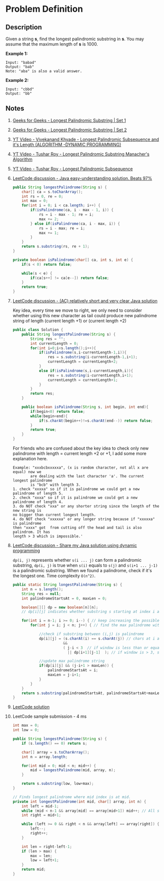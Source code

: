 # Problem Definition

## Description

Given a string **s**, find the longest palindromic substring in **s**. You may assume that the maximum length of **s** is 1000.

**Example 1:**

```plaintext
Input: "babad"
Output: "bab"
Note: "aba" is also a valid answer.
```

**Example 2:**

```plaintext
Input: "cbbd"
Output: "bb"
```

## Notes

1. [Geeks for Geeks - Longest Palindromic Substring | Set 1](http://www.geeksforgeeks.org/longest-palindrome-substring-set-1/)
1. [Geeks for Geeks - Longest Palindromic Substring | Set 2](http://www.geeksforgeeks.org/longest-palindromic-substring-set-2/)
1. [YT Video - Vivekanand Khyade - Longest Palindromic Subsequence and it's Length (ALGORITHM -DYNAMIC PROGRAMMING)](https://www.youtube.com/watch?v=yZWmS6CXbQc)
1. [YT Video - Tushar Roy - Longest Palindromic Substring Manacher's Algorithm](https://www.youtube.com/watch?v=V-sEwsca1ak)
1. [YT Video - Tushar Roy - Longest Palindromic Subsequence](https://www.youtube.com/watch?v=_nCsPn7_OgI)
1. [LeetCode discussion - Java easy-understanding solution. Beats 97%](https://leetcode.com/explore/interview/card/google/63/sorting-and-searching-4/451/discuss/3003/Java-easy-understanding-solution.-Beats-97)

    ```java
    public String longestPalindrome(String s) {
        char[] ca = s.toCharArray();
        int rs = 0, re = 0;
        int max = 0;
        for(int i = 0; i < ca.length; i++) {
            if(isPalindrome(ca, i - max - 1, i)) {
                rs = i - max - 1; re = i;
                max += 2;
            } else if(isPalindrome(ca, i - max, i)) {
                rs = i - max; re = i;
                max += 1;
            }
        }
        return s.substring(rs, re + 1);
    }

    private boolean isPalindrome(char[] ca, int s, int e) {
        if(s < 0) return false;

        while(s < e) {
            if(ca[s++] != ca[e--]) return false;
        }
        return true;
    }
    ```

1. [LeetCode discussion - (AC) relatively short and very clear Java solution](https://leetcode.com/explore/interview/card/google/63/sorting-and-searching-4/451/discuss/3060/(AC)-relatively-short-and-very-clear-Java-solution)

    Key idea, every time we move to right, we only need to consider whether using this new character as tail could produce new palindrome string of length (current length +1) or (current length +2)

    ```java
    public class Solution {
        public String longestPalindrome(String s) {
            String res = "";
            int currentLength = 0;
            for(int i=0;i<s.length();i++){
                if(isPalindrome(s,i-currentLength-1,i)){
                    res = s.substring(i-currentLength-1,i+1);
                    currentLength = currentLength+2;
                }
                else if(isPalindrome(s,i-currentLength,i)){
                    res = s.substring(i-currentLength,i+1);
                    currentLength = currentLength+1;
                }
            }
            return res;
        }

        public boolean isPalindrome(String s, int begin, int end){
            if(begin<0) return false;
            while(begin<end){
                if(s.charAt(begin++)!=s.charAt(end--)) return false;
            }
            return true;
        }
    }
    ```

    For friends who are confused about the key idea to check only new palindrome with length = current length +2 or +1, I add some more explanation here.

    ```plaintext
    Example: "xxxbcbxxxxxa", (x is random character, not all x are equal) now we 
            are dealing with the last character 'a'. The current longest palindrome
            is "bcb" with length 3.
    1. check "xxxxa" so if it is palindrome we could get a new palindrome of length 5.
    2. check "xxxa" so if it is palindrome we could get a new palindrome of length 4.
    3. do NOT check "xxa" or any shorter string since the length of the new string is 
    no bigger than current longest length.
    4. do NOT check "xxxxxa" or any longer string because if "xxxxxa" is palindrome 
    then "xxxx" got  from cutting off the head and tail is also palindrom. It has 
    length > 3 which is impossible.'
    ```

1. [LeetCode discussion - Share my Java solution using dynamic programming](https://leetcode.com/explore/interview/card/google/63/sorting-and-searching-4/451/discuss/2921/Share-my-Java-solution-using-dynamic-programming)

    `dp(i, j)` represents whether `s(i ... j)` can form a palindromic substring, `dp(i, j)` is true when `s(i)` equals to `s(j)` and `s(i+1 ... j-1)` is a palindromic substring. When we found a palindrome, check if it's the longest one. Time complexity `O(n^2)`.

    ```java
    public static String longestPalindrome(String s) {
        int n = s.length();
        String res = null;
        int palindromeStartsAt = 0, maxLen = 0;

        boolean[][] dp = new boolean[n][n];
        // dp[i][j] indicates whether substring s starting at index i and ending at j is palindrome

        for(int i = n-1; i >= 0; i--) { // keep increasing the possible palindrome string
            for(int j = i; j < n; j++) { // find the max palindrome within this window of (i,j)

                //check if substring between (i,j) is palindrome
                dp[i][j] = (s.charAt(i) == s.charAt(j)) // chars at i and j should match
                           &&
                           ( j-i < 3  // if window is less than or equal to 3, just end chars should match
                             || dp[i+1][j-1]  ); // if window is > 3, substring (i+1, j-1) should be palindrome too

                //update max palindrome string
                if(dp[i][j] && (j-i+1 > maxLen)) {
                    palindromeStartsAt = i;
                    maxLen = j-i+1;
                }
            }
        }
        return s.substring(palindromeStartsAt, palindromeStartsAt+maxLen);
    }
    ```

1. [LeetCode solution](https://leetcode.com/problems/longest-palindromic-substring/solution/)
1. LeetCode sample submission - 4 ms

    ```java
    int max = 0;
    int low = 0;

    public String longestPalindrome(String s) {
        if (s.length() == 0) return s;

        char[] array = s.toCharArray();
        int n = array.length;

        for(int mid = 0; mid < n; mid++) {
            mid = longestPalindrome(mid, array, n);
        }

        return s.substring(low, low+max);
    }

    // Finds longest palindrome where mid index is at mid.
    private int longestPalindrome(int mid, char[] array, int n) {
        int left = mid-1;
        while (mid < n-1 && array[mid] == array[mid+1]) mid++; // All same chars are part of mid
        int right = mid+1;

        while (left >= 0 && right < n && array[left] == array[right]) {
            left--;
            right++;
        }

        int len = right-left-1;
        if (len > max) {
            max = len;
            low = left+1;
        }
        return mid;
    }
    ```
